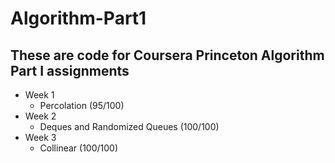 # Algorithm-Part1

## These are code for Coursera Princeton Algorithm Part I assignments

- Week 1
    - Percolation (95/100)
- Week 2
    - Deques and Randomized Queues (100/100)
- Week 3
    - Collinear (100/100)
